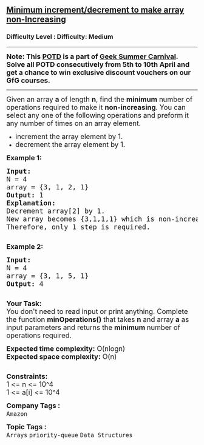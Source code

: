 <h2><a href="https://www.geeksforgeeks.org/problems/minimum-incrementdecrement-to-make-array-non-increasing--170637/1?page=1&difficulty=Medium&status=unsolved,attempted&sortBy=accuracy">Minimum increment/decrement to make array non-Increasing</a></h2><h3>Difficulty Level : Difficulty: Medium</h3><hr><div class="problems_problem_content__Xm_eO"><p><span style="font-size:18px"><strong>Note: This&nbsp;<a href="http://practice.geeksforgeeks.org/problem-of-the-day">POTD</a>&nbsp;is a part of&nbsp;<a href="https://practice.geeksforgeeks.org/summer-carnival-2022?utm_source=potd&amp;utm_medium=problempage&amp;utm_campaign=gsc22">Geek Summer Carnival</a>. Solve all POTD consecutively from 5th to 10th April and get a chance to win exclusive discount vouchers on our GfG courses.</strong></span></p>

<hr>
<p><span style="font-size:18px">Given an array <strong>a</strong> of length <strong>n</strong>, find the <strong>minimum</strong> number of operations required to make it <strong>non-increasing</strong>.&nbsp;You can select any one of the following operations and preform it any number of times on an array element.</span></p>

<ul>
	<li><span style="font-size:18px">increment the array element by 1.</span></li>
	<li><span style="font-size:18px">decrement the array element by 1.&nbsp;</span></li>
</ul>

<p><strong><span style="font-size:18px">Example 1:</span></strong></p>

<pre><strong><span style="font-size:18px">Input:</span></strong>
<span style="font-size:18px">N = 4 
array = {3, 1, 2, 1}</span>
<span style="font-size:18px"><strong>Output:</strong> 1</span>
<span style="font-size:18px"><strong>Explanation: </strong>
Decrement array[2] by 1. 
New array becomes {3,1,1,1} which is non-increasing. 
Therefore, only 1 step is required. </span></pre>

<p><br>
<span style="font-size:18px"><strong>Example 2:</strong></span></p>

<pre><strong><span style="font-size:18px">Input:</span></strong>
<span style="font-size:18px">N = 4 
array = {3, 1, 5, 1}</span>
<span style="font-size:18px"><strong>Output:</strong> 4</span></pre>

<p><br>
<span style="font-size:18px"><strong>Your Task:</strong><br>
You don't need to read input or print anything. Complete the function <strong>minOperations()</strong> that takes <strong>n</strong>&nbsp;and array <strong>a</strong> as input parameters and returns the <strong>minimum </strong>number of operations required.&nbsp;</span></p>

<p><span style="font-size:18px"><strong>Expected time complexity:</strong> O(nlogn)<br>
<strong>Expected space complexity:</strong> O(n)</span></p>

<p><br>
<span style="font-size:18px"><strong>Constraints:</strong><br>
1 &lt;= n&nbsp;&lt;= 10^4<br>
1 &lt;= a[i] &lt;= 10^4</span></p>
</div><p><span style=font-size:18px><strong>Company Tags : </strong><br><code>Amazon</code>&nbsp;<br><p><span style=font-size:18px><strong>Topic Tags : </strong><br><code>Arrays</code>&nbsp;<code>priority-queue</code>&nbsp;<code>Data Structures</code>&nbsp;